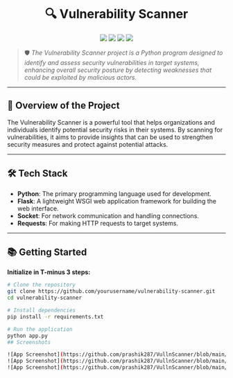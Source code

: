 
<h1 align="center">🔍 Vulnerability Scanner</h1>

<p align="center">
  <img src="https://img.shields.io/badge/build-alpha-blueviolet?style=for-the-badge" />
  <img src="https://img.shields.io/github/stars/prashik287/VullnScanner?style=for-the-badge" />
  <img src="https://img.shields.io/github/issues/prashik287/VullnScanner?style=for-the-badge" />
  <img src="https://img.shields.io/badge/python-3.10+-informational?style=for-the-badge&logo=python" />
</p>

> 🛡️ *The Vulnerability Scanner project is a Python program designed to identify and assess security vulnerabilities in target systems, enhancing overall security posture by detecting weaknesses that could be exploited by malicious actors.*  

---

## 🚀 Overview of the Project

The Vulnerability Scanner is a powerful tool that helps organizations and individuals identify potential security risks in their systems. By scanning for vulnerabilities, it aims to provide insights that can be used to strengthen security measures and protect against potential attacks.

---

## 🛠️ Tech Stack

- **Python**: The primary programming language used for development.
- **Flask**: A lightweight WSGI web application framework for building the web interface.
- **Socket**: For network communication and handling connections.
- **Requests**: For making HTTP requests to target systems.

---

## 📚 Getting Started

**Initialize in T-minus 3 steps:**

```bash
# Clone the repository
git clone https://github.com/yourusername/vulnerability-scanner.git
cd vulnerability-scanner

# Install dependencies
pip install -r requirements.txt

# Run the application
python app.py
## Screenshots

![App Screenshot](https://github.com/prashik287/VullnScanner/blob/main/screenshots/home.PNG)
![App Screenshot](https://github.com/prashik287/VullnScanner/blob/main/screenshots/portscan.PNG)
![App Screenshot](https://github.com/prashik287/VullnScanner/blob/main/screenshots/recon.png)
